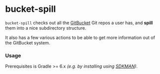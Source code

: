 # bucket-spill
`bucket-spill` checks out all the [GitBucket](https://github.com/gitbucket/gitbucket) Git repos a user has, and **spill** them into a nice subdirectory structure.

It also has a few various actions to be able to get more information out of the GitBucket system.

### Usage
Prerequisites is Gradle >= 6.x *(e.g. by installing using [SDKMAN](http://sdkman.io/))*.
